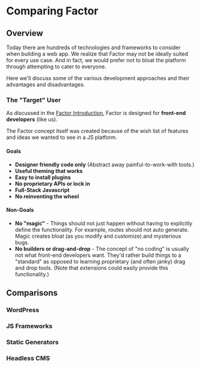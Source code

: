 # Comparing Factor

## Overview

Today there are hundreds of technologies and frameworks to consider when building a web app. We realize that Factor may not be ideally suited for every use case. And in fact, we would prefer not to bloat the platform through attempting to cater to everyone.

Here we'll discuss some of the various development approaches and their advantages and disadvantages.

### The "Target" User

As discussed in the [Factor Introduction](./), Factor is designed for **front-end developers** (like us).

The Factor concept itself was created because of the wish list of features and ideas we wanted to see in a JS platform.

#### Goals

- **Designer friendly code only** (Abstract away painful-to-work-with tools.)
- **Useful theming that works**
- **Easy to install plugins**
- **No proprietary APIs or lock in**
- **Full-Stack Javascript**
- **No reinventing the wheel**

#### Non-Goals

- **No "magic"** - Things should not just happen without having to explicitly define the functionality. For example, routes should not auto generate. Magic creates bloat (as you modify and customize) and mysterious bugs.
- **No builders or drag-and-drop** - The concept of "no coding" is usually not what front-end developers want. They'd rather build things to a "standard" as opposed to learning proprietary (and often janky) drag and drop tools. (Note that extensions could easily provide this functionality.)

## Comparisons

### WordPress

### JS Frameworks

### Static Generators

### Headless CMS
